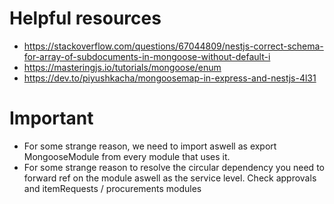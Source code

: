 # Helpful resources
- https://stackoverflow.com/questions/67044809/nestjs-correct-schema-for-array-of-subdocuments-in-mongoose-without-default-i
- https://masteringjs.io/tutorials/mongoose/enum
- https://dev.to/piyushkacha/mongoosemap-in-express-and-nestjs-4l31

# Important
- For some strange reason, we need to import aswell as export MongooseModule from every module that uses it.
- For some strange reason to resolve the circular dependency you need to forward ref on the module aswell as the service level. Check approvals and itemRequests / procurements modules